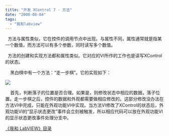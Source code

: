 ```yaml
---
title: "开发 XControl 7 - 方法"
date: "2008-08-04"
tags: 
  - "我和labview"
---
```


  方法与属性类似，它在控件的调用节点中出现。与属性不同，属性通常就是指某一个数值，而方法可以有多个参数，同时读写多个数值。

  方法的创建和实现方法都和属性类似。它对应的VI所作的工作也是读写XControl的状态。

    黑白棋中有一个方法：“走一步棋”。它的实现如下：

[![](http://byfiles.storage.msn.com/y1pxWuyMR_jXzt6N25dyjriRw0XNMpMODGGesWYUxV1rR38HvVONcDjm7XISpJwGMJLaz1eXOxealc?PARTNER=WRITER)](http://q0by9q.bay.livefilestore.com/y1py_DytCJIYBJ7Lx-SPXZGVtt1nbreZ0fSIDX8Zj6vgq-YzidiXokC4wVFXaLLQocvmYpfLVErkuY?PARTNER=WRITER)

    首先，判断落子的位置是否合理。如果是，则修改状态中相应的数据，落子位置。走一步棋之后，控件的数据和外观都需要做相应修改的。这部分修改没办法在方法VI中完成，只能在外观功能VI中实现。当方法VI修改了XControl的状态后，外观功能VI的“显示状态更改”事件会立刻被触发，所以相应代码可以放在外观功能VI的显示状态更改事件处理分支中。

[《我和 LabVIEW》目录](http://ruanqizhen.spaces.live.com/mmm2008-05-17_13.22/mmm2007-10-25_18.59/mmm2007-07-26_17.23/mmm2007-07-26_17.23/mmm2007-07-26_17.23/Blog/cns!1pU-rgQVTuuWM1TX8W8PfmDA!1073.entry)

